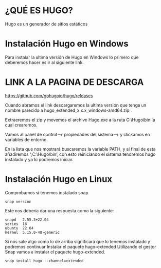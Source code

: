 

¿QUÉ ES HUGO?
===
Hugo es un generador de sitios estáticos 

Instalación Hugo en Windows
===
Para instalar la ultima versión de Hugo en Windows lo primero que deberemos hacer es ir al siguiente link.

LINK A LA PAGINA DE DESCARGA
===
https://github.com/gohugoio/hugo/releases

Cuando abramos el link descargaremos la ultima versión que tenga un nombre parecido a hugo_extended_x.x.x_windows-amd64.zip .

Extraeremos el zip y  movemos el archivo Hugo.exe  a la ruta C:\Hugo\bin la cual crearemos.

Vamos al panel de control--> propiedades del sistema--> y clickamos en variables de entorno.

En la lista que nos mostrará buscaremos la variable PATH, y al final de esta añadiremos ‘;C:\Hugo\bin’, con esto reiniciando el sistema tendremos hugo instalado y ya lo podremos iniciar.

Instalación Hugo en Linux
===
Comprobamos si tenemos instalado snap

```snap version```

Este nos debería dar una respuesta como la siguiente:

```snap    2.55.3+22.04
snapd   2.55.3+22.04
series  16
ubuntu  22.04
kernel  5.15.0-48-generic
```
Si nos sale algo como lo de arriba significará que lo tenemos instalado y podremos continuar
Instalar el paquete hugo-extended
Utilizando el gestor Snap vamos a instalar el paquete hugo-extended.

```snap install hugo --channel=extended```